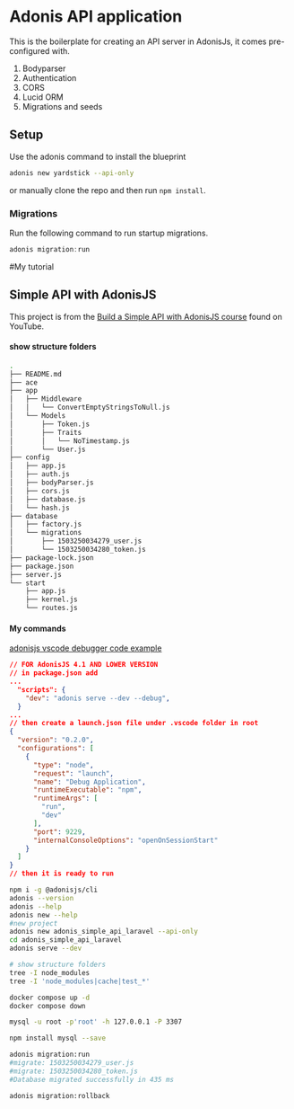 # Adonis API application

This is the boilerplate for creating an API server in AdonisJs, it comes pre-configured with.

1. Bodyparser
2. Authentication
3. CORS
4. Lucid ORM
5. Migrations and seeds

## Setup

Use the adonis command to install the blueprint

```bash
adonis new yardstick --api-only
```

or manually clone the repo and then run `npm install`.


### Migrations

Run the following command to run startup migrations.

```js
adonis migration:run
```
#My tutorial
## Simple API with AdonisJS
This project is from the [Build a Simple API with AdonisJS course](https://www.youtube.com/watch?v=5wzcRtrRVd4&list=PLoCq0WM_wHG-rFQEsShMQkgGcTO1Hmnvx) found on YouTube.

#### show structure folders
```bash
.
├── README.md
├── ace
├── app
│   ├── Middleware
│   │   └── ConvertEmptyStringsToNull.js
│   └── Models
│       ├── Token.js
│       ├── Traits
│       │   └── NoTimestamp.js
│       └── User.js
├── config
│   ├── app.js
│   ├── auth.js
│   ├── bodyParser.js
│   ├── cors.js
│   ├── database.js
│   └── hash.js
├── database
│   ├── factory.js
│   └── migrations
│       ├── 1503250034279_user.js
│       └── 1503250034280_token.js
├── package-lock.json
├── package.json
├── server.js
└── start
    ├── app.js
    ├── kernel.js
    └── routes.js
```
#### My commands
[adonisjs vscode debugger code example](https://newbedev.com/javascript-adonisjs-vscode-debugger-code-example)
```json
// FOR AdonisJS 4.1 AND LOWER VERSION
// in package.json add
...
  "scripts": {
    "dev": "adonis serve --dev --debug",
  }
...
// then create a launch.json file under .vscode folder in root
{
  "version": "0.2.0",
  "configurations": [
    {
      "type": "node",
      "request": "launch",
      "name": "Debug Application",
      "runtimeExecutable": "npm",
      "runtimeArgs": [
        "run",
        "dev"
      ],
      "port": 9229,
      "internalConsoleOptions": "openOnSessionStart"
    }
  ]
}
// then it is ready to run
```

```bash
npm i -g @adonisjs/cli
adonis --version
adonis --help
adonis new --help
#new project
adonis new adonis_simple_api_laravel --api-only
cd adonis_simple_api_laravel
adonis serve --dev

# show structure folders
tree -I node_modules
tree -I 'node_modules|cache|test_*'

docker compose up -d
docker compose down

mysql -u root -p'root' -h 127.0.0.1 -P 3307

npm install mysql --save

adonis migration:run
#migrate: 1503250034279_user.js
#migrate: 1503250034280_token.js
#Database migrated successfully in 435 ms

adonis migration:rollback
```
